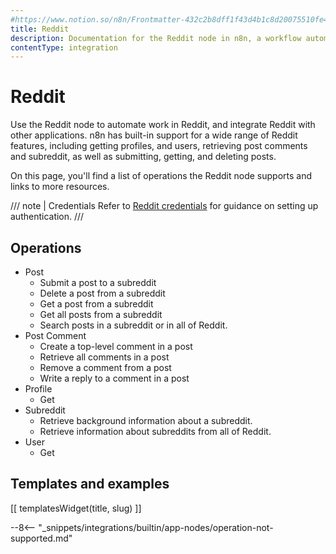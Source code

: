 ```yaml
---
#https://www.notion.so/n8n/Frontmatter-432c2b8dff1f43d4b1c8d20075510fe4
title: Reddit
description: Documentation for the Reddit node in n8n, a workflow automation platform. Includes details of operations and configuration, and links to examples and credentials information.
contentType: integration
---
```


# Reddit

Use the Reddit node to automate work in Reddit, and integrate Reddit with other applications. n8n has built-in support for a wide range of Reddit features, including getting profiles, and users, retrieving post comments and subreddit, as well as submitting, getting, and deleting posts. 

On this page, you'll find a list of operations the Reddit node supports and links to more resources.

/// note | Credentials
Refer to [Reddit credentials](/integrations/builtin/credentials/reddit/) for guidance on setting up authentication. 
///

## Operations

* Post
    * Submit a post to a subreddit
    * Delete a post from a subreddit
    * Get a post from a subreddit
    * Get all posts from a subreddit
    * Search posts in a subreddit or in all of Reddit.
* Post Comment
    * Create a top-level comment in a post
    * Retrieve all comments in a post
    * Remove a comment from a post
    * Write a reply to a comment in a post
* Profile
    * Get
* Subreddit
    * Retrieve background information about a subreddit.
    * Retrieve information about subreddits from all of Reddit.
* User
    * Get

## Templates and examples

<!-- see https://www.notion.so/n8n/Pull-in-templates-for-the-integrations-pages-37c716837b804d30a33b47475f6e3780 -->
[[ templatesWidget(title, slug) ]]

--8<-- "_snippets/integrations/builtin/app-nodes/operation-not-supported.md"
